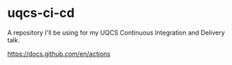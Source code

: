 # uqcs-ci-cd
A repository I'll be using for my UQCS Continuous Integration and Delivery talk. 


https://docs.github.com/en/actions
